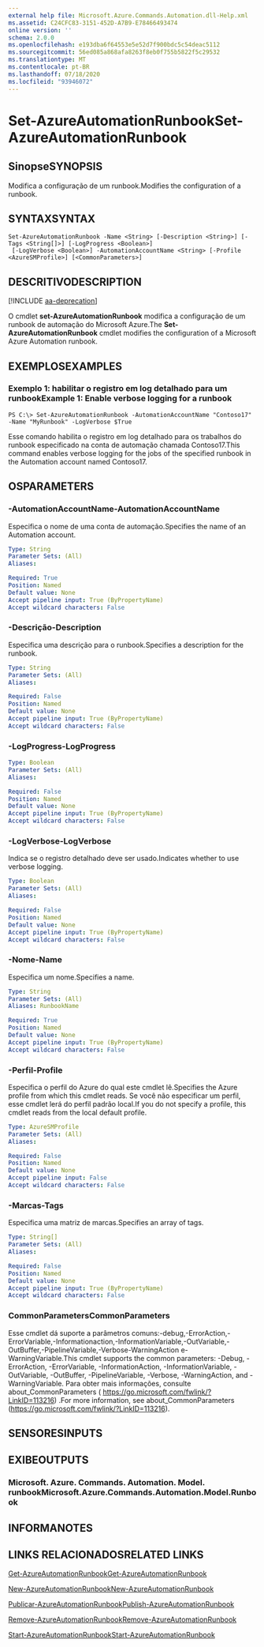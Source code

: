 ```yaml
---
external help file: Microsoft.Azure.Commands.Automation.dll-Help.xml
ms.assetid: C24CFC83-3151-452D-A7B9-E78466493474
online version: ''
schema: 2.0.0
ms.openlocfilehash: e193dba6f64553e5e52d7f900bdc5c54deac5112
ms.sourcegitcommit: 56ed085a868afa8263f8eb0f755b5822f5c29532
ms.translationtype: MT
ms.contentlocale: pt-BR
ms.lasthandoff: 07/18/2020
ms.locfileid: "93946072"
---
```

# <span data-ttu-id="e60e9-101">Set-AzureAutomationRunbook</span><span class="sxs-lookup"><span data-stu-id="e60e9-101">Set-AzureAutomationRunbook</span></span>

## <span data-ttu-id="e60e9-102">Sinopse</span><span class="sxs-lookup"><span data-stu-id="e60e9-102">SYNOPSIS</span></span>

<span data-ttu-id="e60e9-103">Modifica a configuração de um runbook.</span><span class="sxs-lookup"><span data-stu-id="e60e9-103">Modifies the configuration of a runbook.</span></span>

## <span data-ttu-id="e60e9-104">SYNTAX</span><span class="sxs-lookup"><span data-stu-id="e60e9-104">SYNTAX</span></span>

```
Set-AzureAutomationRunbook -Name <String> [-Description <String>] [-Tags <String[]>] [-LogProgress <Boolean>]
 [-LogVerbose <Boolean>] -AutomationAccountName <String> [-Profile <AzureSMProfile>] [<CommonParameters>]
```

## <span data-ttu-id="e60e9-105">DESCRITIVO</span><span class="sxs-lookup"><span data-stu-id="e60e9-105">DESCRIPTION</span></span>

[!INCLUDE [aa-deprecation](../include/aa-deprecation.md)]

<span data-ttu-id="e60e9-106">O cmdlet **set-AzureAutomationRunbook** modifica a configuração de um runbook de automação do Microsoft Azure.</span><span class="sxs-lookup"><span data-stu-id="e60e9-106">The **Set-AzureAutomationRunbook** cmdlet modifies the configuration of a Microsoft Azure Automation runbook.</span></span>

## <span data-ttu-id="e60e9-107">EXEMPLOS</span><span class="sxs-lookup"><span data-stu-id="e60e9-107">EXAMPLES</span></span>

### <span data-ttu-id="e60e9-108">Exemplo 1: habilitar o registro em log detalhado para um runbook</span><span class="sxs-lookup"><span data-stu-id="e60e9-108">Example 1: Enable verbose logging for a runbook</span></span>
```
PS C:\> Set-AzureAutomationRunbook -AutomationAccountName "Contoso17" -Name "MyRunbook" -LogVerbose $True
```

<span data-ttu-id="e60e9-109">Esse comando habilita o registro em log detalhado para os trabalhos do runbook especificado na conta de automação chamada Contoso17.</span><span class="sxs-lookup"><span data-stu-id="e60e9-109">This command enables verbose logging for the jobs of the specified runbook in the Automation account named Contoso17.</span></span>

## <span data-ttu-id="e60e9-110">OS</span><span class="sxs-lookup"><span data-stu-id="e60e9-110">PARAMETERS</span></span>

### <span data-ttu-id="e60e9-111">-AutomationAccountName</span><span class="sxs-lookup"><span data-stu-id="e60e9-111">-AutomationAccountName</span></span>
<span data-ttu-id="e60e9-112">Especifica o nome de uma conta de automação.</span><span class="sxs-lookup"><span data-stu-id="e60e9-112">Specifies the name of an Automation account.</span></span>

```yaml
Type: String
Parameter Sets: (All)
Aliases: 

Required: True
Position: Named
Default value: None
Accept pipeline input: True (ByPropertyName)
Accept wildcard characters: False
```

### <span data-ttu-id="e60e9-113">-Descrição</span><span class="sxs-lookup"><span data-stu-id="e60e9-113">-Description</span></span>
<span data-ttu-id="e60e9-114">Especifica uma descrição para o runbook.</span><span class="sxs-lookup"><span data-stu-id="e60e9-114">Specifies a description for the runbook.</span></span>

```yaml
Type: String
Parameter Sets: (All)
Aliases: 

Required: False
Position: Named
Default value: None
Accept pipeline input: True (ByPropertyName)
Accept wildcard characters: False
```

### <span data-ttu-id="e60e9-115">-LogProgress</span><span class="sxs-lookup"><span data-stu-id="e60e9-115">-LogProgress</span></span>
```yaml
Type: Boolean
Parameter Sets: (All)
Aliases: 

Required: False
Position: Named
Default value: None
Accept pipeline input: True (ByPropertyName)
Accept wildcard characters: False
```

### <span data-ttu-id="e60e9-116">-LogVerbose</span><span class="sxs-lookup"><span data-stu-id="e60e9-116">-LogVerbose</span></span>
<span data-ttu-id="e60e9-117">Indica se o registro detalhado deve ser usado.</span><span class="sxs-lookup"><span data-stu-id="e60e9-117">Indicates whether to use verbose logging.</span></span>

```yaml
Type: Boolean
Parameter Sets: (All)
Aliases: 

Required: False
Position: Named
Default value: None
Accept pipeline input: True (ByPropertyName)
Accept wildcard characters: False
```

### <span data-ttu-id="e60e9-118">-Nome</span><span class="sxs-lookup"><span data-stu-id="e60e9-118">-Name</span></span>
<span data-ttu-id="e60e9-119">Especifica um nome.</span><span class="sxs-lookup"><span data-stu-id="e60e9-119">Specifies a name.</span></span>

```yaml
Type: String
Parameter Sets: (All)
Aliases: RunbookName

Required: True
Position: Named
Default value: None
Accept pipeline input: True (ByPropertyName)
Accept wildcard characters: False
```

### <span data-ttu-id="e60e9-120">-Perfil</span><span class="sxs-lookup"><span data-stu-id="e60e9-120">-Profile</span></span>
<span data-ttu-id="e60e9-121">Especifica o perfil do Azure do qual este cmdlet lê.</span><span class="sxs-lookup"><span data-stu-id="e60e9-121">Specifies the Azure profile from which this cmdlet reads.</span></span>
<span data-ttu-id="e60e9-122">Se você não especificar um perfil, esse cmdlet lerá do perfil padrão local.</span><span class="sxs-lookup"><span data-stu-id="e60e9-122">If you do not specify a profile, this cmdlet reads from the local default profile.</span></span>

```yaml
Type: AzureSMProfile
Parameter Sets: (All)
Aliases: 

Required: False
Position: Named
Default value: None
Accept pipeline input: False
Accept wildcard characters: False
```

### <span data-ttu-id="e60e9-123">-Marcas</span><span class="sxs-lookup"><span data-stu-id="e60e9-123">-Tags</span></span>
<span data-ttu-id="e60e9-124">Especifica uma matriz de marcas.</span><span class="sxs-lookup"><span data-stu-id="e60e9-124">Specifies an array of tags.</span></span>

```yaml
Type: String[]
Parameter Sets: (All)
Aliases: 

Required: False
Position: Named
Default value: None
Accept pipeline input: True (ByPropertyName)
Accept wildcard characters: False
```

### <span data-ttu-id="e60e9-125">CommonParameters</span><span class="sxs-lookup"><span data-stu-id="e60e9-125">CommonParameters</span></span>
<span data-ttu-id="e60e9-126">Esse cmdlet dá suporte a parâmetros comuns:-debug,-ErrorAction,-ErrorVariable,-Informationaction,-InformationVariable,-OutVariable,-OutBuffer,-PipelineVariable,-Verbose-WarningAction e-WarningVariable.</span><span class="sxs-lookup"><span data-stu-id="e60e9-126">This cmdlet supports the common parameters: -Debug, -ErrorAction, -ErrorVariable, -InformationAction, -InformationVariable, -OutVariable, -OutBuffer, -PipelineVariable, -Verbose, -WarningAction, and -WarningVariable.</span></span> <span data-ttu-id="e60e9-127">Para obter mais informações, consulte about_CommonParameters ( https://go.microsoft.com/fwlink/?LinkID=113216) .</span><span class="sxs-lookup"><span data-stu-id="e60e9-127">For more information, see about_CommonParameters (https://go.microsoft.com/fwlink/?LinkID=113216).</span></span>

## <span data-ttu-id="e60e9-128">SENSORES</span><span class="sxs-lookup"><span data-stu-id="e60e9-128">INPUTS</span></span>

## <span data-ttu-id="e60e9-129">EXIBE</span><span class="sxs-lookup"><span data-stu-id="e60e9-129">OUTPUTS</span></span>

### <span data-ttu-id="e60e9-130">Microsoft. Azure. Commands. Automation. Model. runbook</span><span class="sxs-lookup"><span data-stu-id="e60e9-130">Microsoft.Azure.Commands.Automation.Model.Runbook</span></span>

## <span data-ttu-id="e60e9-131">INFORMA</span><span class="sxs-lookup"><span data-stu-id="e60e9-131">NOTES</span></span>

## <span data-ttu-id="e60e9-132">LINKS RELACIONADOS</span><span class="sxs-lookup"><span data-stu-id="e60e9-132">RELATED LINKS</span></span>

[<span data-ttu-id="e60e9-133">Get-AzureAutomationRunbook</span><span class="sxs-lookup"><span data-stu-id="e60e9-133">Get-AzureAutomationRunbook</span></span>](./Get-AzureAutomationRunbook.md)

[<span data-ttu-id="e60e9-134">New-AzureAutomationRunbook</span><span class="sxs-lookup"><span data-stu-id="e60e9-134">New-AzureAutomationRunbook</span></span>](./New-AzureAutomationRunbook.md)

[<span data-ttu-id="e60e9-135">Publicar-AzureAutomationRunbook</span><span class="sxs-lookup"><span data-stu-id="e60e9-135">Publish-AzureAutomationRunbook</span></span>](./Publish-AzureAutomationRunbook.md)

[<span data-ttu-id="e60e9-136">Remove-AzureAutomationRunbook</span><span class="sxs-lookup"><span data-stu-id="e60e9-136">Remove-AzureAutomationRunbook</span></span>](./Remove-AzureAutomationRunbook.md)

[<span data-ttu-id="e60e9-137">Start-AzureAutomationRunbook</span><span class="sxs-lookup"><span data-stu-id="e60e9-137">Start-AzureAutomationRunbook</span></span>](./Start-AzureAutomationRunbook.md)


